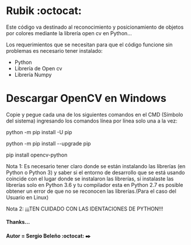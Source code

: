 # Rubik :octocat:
Este código va destinado al reconocimiento y posicionamiento de objetos por colores mediante la librería open cv en Python...

Los requerimientos que se necesitan para que el código funcione sin problemas es necesario tener instalado:

- Python 
- Librería de Open cv
- Librería Numpy

# Descargar OpenCV en Windows
Copie y pegue cada una de los siguientes comandos en el CMD (Símbolo del sistema) ingresando los comandos línea por línea solo una a la vez:

python -m pip install -U pip

python -m pip install --upgrade pip

pip install opencv-python

Nota 1: Es necesario tener claro donde se están instalando las librerías (en Python o Python 3) y saber si el entorno de desarrollo que se está usando coincide con el lugar donde se instalaron las librerías, sí instalaste las librerías solo en Python 3.6  y tu compilador esta en Python 2.7 es posible obtener un error de que no se reconocen las librerías.(Para el caso del Usuario en Linux)

Nota 2: ¡¡¡TEN CUIDADO CON LAS IDENTACIONES DE PYTHON!!!
####
#### Thanks...
#### Autor = Sergio Beleño :octocat: ✒️
